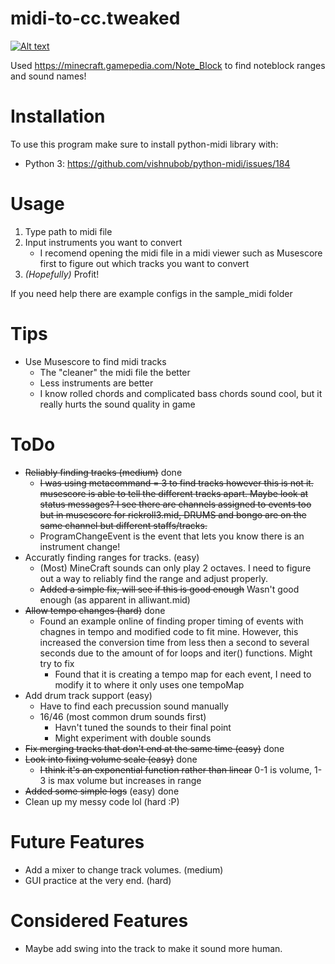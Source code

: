 # midi-to-cc.tweaked

[![Alt text](https://img.youtube.com/vi/QLyWg_v8z5U/0.jpg)](https://www.youtube.com/watch?v=QLyWg_v8z5U)

Used https://minecraft.gamepedia.com/Note_Block to find noteblock ranges and sound names!

# Installation
To use this program make sure to install python-midi library with:
- Python 3: https://github.com/vishnubob/python-midi/issues/184

# Usage
1. Type path to midi file
2. Input instruments you want to convert
   - I recomend opening the midi file in a midi viewer such as Musescore first to figure out which tracks you want to convert
3. *(Hopefully)* Profit!

If you need help there are example configs in the sample_midi folder

# Tips
- Use Musescore to find midi tracks
  - The "cleaner" the midi file the better
  - Less instruments are better
  - I know rolled chords and complicated bass chords sound cool, but it really hurts the sound quality in game

# ToDo
- ~~Reliably finding tracks (medium)~~ done
  - ~~I was using metacommand = 3 to find tracks however this is not it. musescore is able to tell the different tracks apart. Maybe look at status messages? I see there are channels assigned to events too but in musescore for rickroll3.mid, DRUMS and bongo are on the same channel but different staffs/tracks.~~
  - ProgramChangeEvent is the event that lets you know there is an instrument change!
- Accuratly finding ranges for tracks. (easy)
  - (Most) MineCraft sounds can only play 2 octaves. I need to figure out a way to reliably find the range and adjust properly.
  - ~~Added a simple fix, will see if this is good enough~~ Wasn't good enough (as apparent in alliwant.mid)
- ~~Allow tempo changes (hard)~~ done
  - Found an example online of finding proper timing of events with chagnes in tempo and modified code to fit mine. However, this increased the conversion time from less then a second to several seconds due to the amount of for loops and iter() functions. Might try to fix
     - Found that it is creating a tempo map for each event, I need to modify it to where it only uses one tempoMap
- Add drum track support (easy)
  - Have to find each precussion sound manually
  - 16/46 (most common drum sounds first)
    - Havn't tuned the sounds to their final point
    - Might experiment with double sounds
- ~~Fix merging tracks that don't end at the same time (easy)~~ done
- ~~Look into fixing volume scale (easy)~~ done
  - ~~I think it's an exponential function rather than linear~~ 0-1 is volume, 1-3 is max volume but increases in range
- ~~Added some simple logs~~ (easy) done
- Clean up my messy code lol (hard :P)

# Future Features

- Add a mixer to change track volumes. (medium)
- GUI practice at the very end. (hard)

# Considered Features
- Maybe add swing into the track to make it sound more human.
